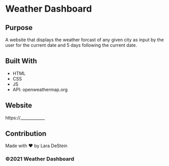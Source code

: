 # Weather Dashboard
 
## Purpose
A website that displays the weather forcast of any given city as input by the user for the current date and 5 days following the current date.
 
## Built With
* HTML
* CSS
* JS
* API: openweathermap.org
 
## Website
https://____________
 
## Contribution
Made with ❤️ by Lara DeStein

### ©️2021 Weather Dashboard